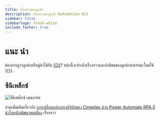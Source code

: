 ```yaml
---
title: เรื่องราวของลูกค้า
description: เรื่องราวของลูกค้า Automation Kit
sidebar: false
sidebarlogo: fresh-white
include_footer: true
---
```

# แนะ นำ

ต้องการดูว่าลูกค้าหรือคู่ค้าใช้กับ [{{<product-name>}}](https://aka.ms/ak4pp)? หน้านี้จะอ้างอิงเรื่องราวและคําติชมของลูกค้าสาธารณะโดยใช้ {{<product-name>}}.

## ซีนีเพล็กซ์

![ซีนีเพล็กซ์ เมนการ์ด](https://msflowblogscdn.azureedge.net/wp-content/uploads/2022/09/Cieneplex-Main-Card.jpg)

อ่านเพิ่มเติมเกี่ยวกับ [การเปลี่ยนแปลงทางดิจิทัลของ Cineplex ด้วย Power Automate RPA ที่นําโดยนักพัฒนาพลเมือง](https://powerautomate.microsoft.com/blog/cineplex-digital-transformation-with-power-automate-rpa-led-by-citizen-developers/) เรื่องราว 
